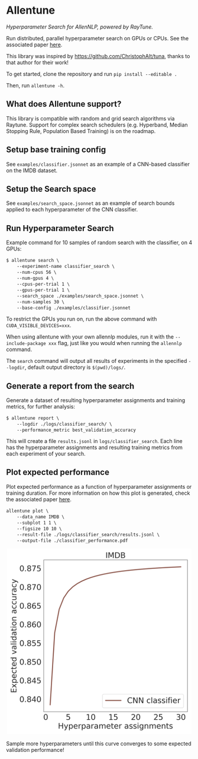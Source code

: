 # Allentune

*Hyperparameter Search for AllenNLP, powered by RayTune.*

Run distributed, parallel hyperparameter search on GPUs or CPUs. See the associated paper [here](http://arxiv.org).

This library was inspired by https://github.com/ChristophAlt/tuna, thanks to that author for their work!

To get started, clone the repository and run `pip install --editable .`

Then, run `allentune -h`.

## What does Allentune support?

This library is compatible with random and grid search algorithms via Raytune. Support for complex search schedulers (e.g. Hyperband, Median Stopping Rule, Population Based Training) is on the roadmap.

## Setup base training config

See `examples/classifier.jsonnet` as an example of a CNN-based classifier on the IMDB dataset.

## Setup the Search space

See `examples/search_space.jsonnet` as an example of search bounds applied to each hyperparameter of the CNN classifier.

## Run Hyperparameter Search

Example command for 10 samples of random search with the classifier, on 4 GPUs:

```
$ allentune search \
    --experiment-name classifier_search \
    --num-cpus 56 \
    --num-gpus 4 \
    --cpus-per-trial 1 \
    --gpus-per-trial 1 \
    --search_space ./examples/search_space.jsonnet \
    --num-samples 30 \
    --base-config ./examples/classifier.jsonnet
```

To restrict the GPUs you run on, run the above command with `CUDA_VISIBLE_DEVICES=xxx`.

When using allentune with your own allennlp modules, run it with the `--include-package xxx` flag, just like you would when running the `allennlp` command.

The `search` command will output all results of experiments in the specified `--logdir`, default output directory is `$(pwd)/logs/`.

## Generate a report from the search

Generate a dataset of resulting hyperparameter assignments and training metrics, for further analysis:

```
$ allentune report \
    --logdir ./logs/classifier_search/ \
    --performance_metric best_validation_accuracy
```

This will create a file `results.jsonl` in `logs/classifier_search`. Each line has the hyperparameter assignments and resulting training metrics from each experiment of your search.


## Plot expected performance

Plot expected performance as a function of hyperparameter assignments or training duration. For more information on how this plot is generated, check the associated paper [here](http://arxiv.org).

```
allentune plot \
    --data_name IMDB \
    --subplot 1 1 \
    --figsize 10 10 \
    --result-file ./logs/classifier_search/results.jsonl \
    --output-file ./classifier_performance.pdf
```

<div style="text-align:center"> <img src="figs/classifier_performance.png" width="500"></div>

Sample more hyperparameters until this curve converges to some expected validation performance!
